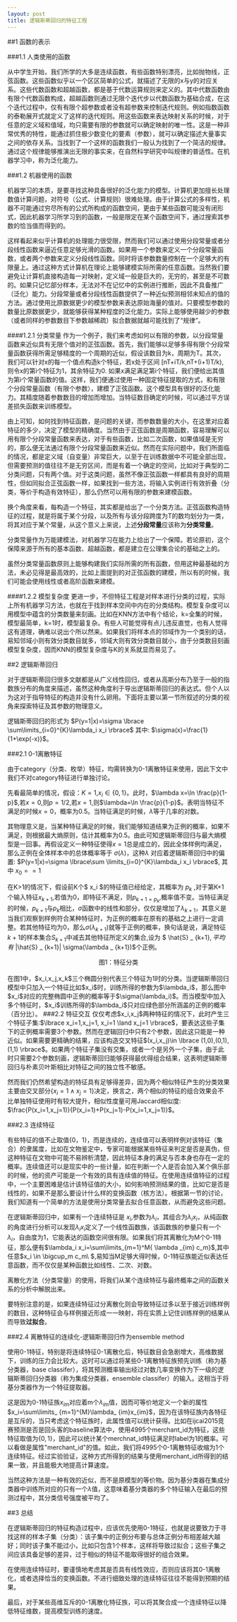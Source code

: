 ```yaml
---
layout: post
title: 逻辑斯蒂回归的特征工程
---
```



##1 函数的表示


 

###1.1 人类使用的函数

从中学生开始，我们所学的大多是连续函数，有些函数特别漂亮，比如抛物线，正弦函数。这些函数似乎以一个区区简单的公式，就描述了无限的x与y的对应关系。这些代数函数和超越函数，都是基于代数运算规则来定义的。其中代数函数由有限个代数函数构成，超越函数则通过无限个迭代步以代数函数为基础合成，在这个迭代过程中，仅有有限个超参数或者没有超参数来控制迭代规则。例如指数函数的泰勒展开式就定义了这样的迭代规则。用这些函数来表达映射关系的时候，对于任意的定义域和值域，均只需要有限的参数就可以确定映射的唯一性。这是一种非常优秀的特性，能通过抓住极少数变化的要素（参数），就可以确定描述大量事实之间的依存关系。当找到了一个这样的函数我们一般认为找到了一个简洁的规律。通过这个规律能够推演出无限的事实来，在自然科学研究中叫规律的普适性。在机器学习中，称为泛化能力。

###1.2 机器使用的函数

机器学习的本质，是要寻找这种具备很好的泛化能力的模型。计算机更加擅长处理数值计算问题，对符号（公式、计算规则）很难处理。由于计算公式的多样性，机器不可能通过穷尽所有的公式所构成的函数空间，更由于某些函数可能没有闭形式，因此机器学习所学习到的函数，一般是限定在某个函数空间下，通过搜索其参数的恰当值而得到的。


这样看起来似乎计算机的处理能力很受限，然而我们可以通过使用分段常量或者分段线性函数来逼近任意足够光滑的函数。如果用一个参数来定义一个分段常量函数，或者两个参数来定义分段线性函数。同时将该参数数量控制在一个足够大的有限量上。通过这种方式计算机在理论上能够建模实际所需的任意函数。当然我们要避免让计算机直接构造每一对映射，定义域一般是巨大的，无穷的，甚至是不可数的。如果只记忆部分样本，无法对不在记忆中的实例进行推断，因此不具备推广（泛化）能力。分段常量或者分段线性函数提供了一种近似预测相邻未知点的值的方法。通过使用比原数据更少的模型参数来表达原始海量的值对。只要模型参数的数量比原数据更少，就能够获得某种程度的泛化能力。实际上能够使用越少的参数（或者同样的参数数目下参数越稀疏）拟合数据就越可能找到了“规律”。

####1.2.1 分类常量
作为一个例子，我们来考虑如何以有限的参数，以分段常量函数来近似具有无限个值对的正弦函数。首先，我们能够以足够多得有限个分段常量函数获得所需足够精度的一个周期的近似，假设该数目为k，周期为T。其次，我们可以针对x的每一个值点构造k个特征，若x处于区间 [nT+iT/k,nT+(i+1)T/k),则令x的第i个特征为1，其余特征为0. 如果x满足满足第i个特征，我们便给出其值为第i个常量函数的值。这样，我们便通过使用一种固定特征提取的方式，和有限个分段常量函数（有限个参数），建模了正弦函数。这个模型具有很好的泛化能力。其精度随着参数数目的增加而增加。当特征数目确定的时候，可以通过平方误差损失函数来训练模型。

由上可知，如何找到特征函数，是问题的关键，而参数数量的大小，在这里对应着特征的多少，决定了模型的精确度。当然由于正弦函数是周期函数，容易理解可以用有限个分段常量函数来表达，对于有些函数，比如二次函数，如果值域是无穷的，那么便无法通过有限个分段常量函数来近似。然而在实际问题中，我们所面临的情况，都是定义域（自变量）非常巨大，以至于在训练数据中不可能全部出现，但需要预测的值往往不是无穷区间，而是有着一个确定的空间，比如对于典型的二分类问题，只有两个值。对于这类问题，虽然不像正弦函数一样都具有良好的周期性，但如同拟合正弦函数一样，如果找到一些方法，将输入实例进行有效折叠（分类，等价于构造有效特征），那么仍然可以用有限的参数来建模函数。

换个角度来看，每构造一个特征，其实都是给出了一个分类方法。正弦函数构造特征的过程，就是将属于某个分段，以及所有与该分段跨度为T的数均划分为一类，将其对应于某个常量，从这个意义上来说，上述**分段常量**应该称为**分类常量**。

分类常量作为万能建模法，对机器学习在能力上给出了一个保障。若论原初，这个保障来源于所有的基本函数、超越函数，都是建立在公理集合论的基础之上的。

虽然分类常量函数原则上能够构建我们实际所需的所有函数，但用这种最基础的方法，未必见得是最高效的，比如上面提到的对正弦函数的建模，所以有的时候，我们可能会使用线性或者高阶函数来建模。

####1.2.2 模型复杂度
更进一步，不但特征工程是对样本进行分类的过程，实际上所有机器学习方法，也就在于找到样本空间中内在的分类结构。模型复杂度可以用模型中蕴含的分类数量来刻画。比如在KNN方法中有个结论，k=全集的时候，模型最简单，k=1时，模型最复杂。有些人可能觉得有点儿违反直觉，也有人觉得这有道理，确难以说出个所以然来。如果我们将样本点的邻域作为一个类别的话，易知邻域小则有效分类数目就多，邻域大则有效分类数目就小，由于分类数目刻画模型复杂度，因而KNN的模型复杂度与K的关系就显而易见了。





##2 逻辑斯蒂回归

对于逻辑斯蒂回归很多文献都是从广义线性回归，或者从高斯分布乃至于一般的指数族分布的角度来描述，虽然这种角度利于导出逻辑斯蒂回归的表达式。但个人以为这对于指导特征的构造并没有什么卵用。下面将主要以第一节所叙述的分类的视角来探索特征及其参数的物理意义。

逻辑斯蒂回归的形式为
$P(y=1|x)=\sigma \lbrace \sum\limits_{i=0}^{K}\lambda_i x_i \rbrace$
其中:
$\sigma(x)=\frac{1}{1+\exp(-x)}$。

###2.1  0-1离散特征

由于category（分类、枚举）特征，均需转换为0-1离散特征来使用，因此下文中我们不对category特征进行单独讨论。

先看最简单的情况，假设：$K=1$,$x_i \in \{0,1\}$。此时，$\lambda x=\ln \frac{p}{1-p}$,若$x=0$,则$p=1/2$,若$x=1$,则$\lambda=\ln \frac{p}{1-p}$。表明当特征不满足的时候$x=0$，概率为0.5。当特征满足的时候，$\lambda$等于几率的对数。

其物理意义是，当某种特征满足的时候，我们能够知道结果为正例的概率，如果不满足，则根据最大熵原则，估计其概率为0.5。由此可知逻辑斯蒂回归与最大熵模型是一回事。再假设定义一种特征使得$x=1$总是成立的，因此全体样例均满足，那么正例在全体样本中的总体概率等于
$\sigma (\lambda)$，这种$\lambda$
对应着逻辑斯蒂回归中的偏置:
$P(y=1|x)=\sigma \lbrace\sum \limits_{i=0}^{K}\lambda_i x_i \rbrace$,
其中
$x_0==1$


在K>1的情况下，假设前K个$ x_i $的特征值已经给定，其概率为
$p _ {k}$ ,对于第K+1个输入特征$x_ {k+1}$,若值为0，即特征不满足，则$p _ {k+1=p_k}$,概率值不变。当特征满足的时候，$p _ {k+1}$与$p _ k$相比，$\sigma$函数中的线性和部分，仅仅是增加了$\lambda _ {k+1}$，其意义是当我们观察到样例符合某种特征时，为正例的概率在原有的基础之上进行一定调整。若其他特征均为0，那么$\sigma(\lambda_ {k+1})$就等于正例的概率，换句话是说，满足特征$k+1$的样本集合$S_ {k+1}$中减去其他特征所定义的集合,设为
$ \hat{S} _ {k+1}$,平均有$ |\hat{S} _ {k+1}| \sigma(\lambda _ {k+1})$个正例。
<div align='center'><img  src='/media/class-logistic.png' alt=""><br><label>图1：特征分类</label></div><br/>
在图1中，$x_i,x_j,x_k$三个椭圆分别代表三个特征为1时的分类。当逻辑斯蒂回归模型中只加入一个特征比如$x_i$时，训练所得的参数为$\lambda_i$，那么图中$x_i$对应的完整椭圆中正例的概率等于$\sigma(\lambda_i)$。而当模型中加入多个特征时，$x_i$训练所得的$\lambda_i$只对应绿色部分所涵盖的正例的概率（百分比）。
###2.2 特征交互
仅仅考虑$x_i,x_j$两种特征的情况下，此时产生三个特征子集:$\lbrace x_i=1,x_j=1, x_i=1 \land x_j=1 \rbrace$，要表达这些子集下的正例概率需要3个参数。然而在逻辑回归中只有2个参数，因此这只能是一种近似。如果需要更精确的结果，应该构造交叉特征$(x_i,x_j)\in \lbrace (1,0),(0,1),(1,1) \rbrace$。如果两个特征子集没有交集，或者一个是另外一个子集，由于此时只需要2个参数刻画，逻辑斯蒂回归能够获得最优得组合结果，这表明逻辑斯蒂回归与朴素贝叶斯相比对特征之间的独立性不敏感。

然而我们仍然希望构造的特征具有足够得差异，因为两个相似特征产生的分类效果主要由交叉部分$\lbrace x_i=1 \land x_j=1\rbrace$决定，换言之，两个相似的特征的组合效果会不比单独特征使用时有较大提升，相似性度量可用Jaccard相似度: $\frac{P(x_i=1,x_j=1)}{P(x_i=1)+P(x_j=1)-P(x_i=1,x_j=1)}$。

###2.3 连续特征


有些特征的值不止取值\{0，1\}，而是连续的，连续值可以表明样例对该特征（集合）的隶属度，比如在文物鉴定中，专家可能根据某些特征来判定是否是真伪，但这种特征在文物中可能不易辨析清楚，因此特征本身的满足与否本身也存在一定的概率。连续值还可以是现实中的一些计量，如在判断一个人是否会加入某个俱乐部的时候，他的资产可能是一个有效的具有连续值的特征。在使用连续值特征的过程中，一个主要困难是估计该特征值的大小，如何影响预测结果的值，比如它是否是线性的，如果不是那么要设计什么样的变换函数（核方法）。根据第一节的讨论，我们知道有一个简单的方法是使用分类常量去拟合任意函数，从而避免这些问题。

在逻辑斯蒂回归中，如果有一个连续特征是 $x_i$,参数为$\lambda_i$，其组合为$\lambda_i x_i$，从纯函数的角度进行分析可以发现$\lambda_i x_i$定义了一个线性函数族，该函数族的参量只有一个$\lambda_i$，自由度为1，它能表达的函数空间很有限。如果我们将其离散化为M个0-1特征，那么便有$\lambda_i x_i=\sum\limits_{m=1}^M{ \lambda _{im} c_m}$,其中任意$x_i \in \bigcup_m c_m\ $,易知当M足够大得时候，0-1特征族能近似表达任意函数，而不仅仅是某种函数比如线性、二次、对数。

离散化方法（分类常量）的使用，将我们从某个连续特征与最终概率之间的函数关系的分析中解脱出来。


要特别注意的是，如果连续特征过分离散化则会导致特征过多以至于接近训练样例的数目，这种特征会与样例接近形成一一映射，将在实质上记住训练样例的结果从而导致**过拟合**。


###2.4  离散特征的连续化-逻辑斯蒂回归作为ensemble method

使用0-1特征，特别是将连续特征0-1离散化后，特征数目会急剧增大，高维数据下，训练的压力会比较大。这时可以通过将某些0-1离散特征族预先训练（称为基分类器，base classifer），将其预测概率输出经过对数几率变换作为下一级的逻辑斯蒂回归分类器（称为集成分类器，ensemble classifer）的输入。这相当于将基分类器作为一个特征提取器。

这是因为0-1特征族$x_{im}$对应着m个$\lambda_{im}$值，因而可等价地定义一个新的属性$x_i=\sum\limits_ {m=1}^{M}\lambda_ {im}x_{im}$，因为在该特征族内各特征是互斥的，当只考虑这个特征族时，此属性值可以统计获得。比如在ijcai2015竞赛预测是否是回头客的baseline算法中，使用4995个merchant\_id为特征，这些特征取值为$\{0,1\}$，因此可以统计某个merchnat\_id特征满足时label为1的概率。可以看做是属性"merchant\_id"的值。如此，我们将4995个0-1离散特征收缩为1个连续特征。经过实验验证，这种方式所得到的结果与使用merchant\_id所得到的结果一致，并且能极大地提高计算速度。

当然这种方法是一种有效的近似，而不是原模型的等价物。因为基分类器在集成分类器中训练所对应的只有一个$\lambda$值，这意味着基分类器的多个特征输入在最后的预测过程中，其分类信号强度被平均了。


##3  总结


在逻辑斯蒂回归的特征构造过程中，应该优先使用0-1特征，也就是说要致力于寻找这样的样本子集（分类）：该子集中的正例分布要与总体正例分布相差越大越好；同时该子集不能过小，比如只包含1个样本，这样将导致过拟合；这些子集之间应该具备足够的差异，过于相似的特征不能取得很好的组合效果。

在使用连续特征时，要谨慎地考虑其是否具有线性效应，否则应该将其0-1离散化，或者选择恰当的变换函数。不进行细致处理的连续特征往往不能得到预期的结果。

最后，对于某些高维互斥的0-1离散化特征族，可以将其聚合成一个连续特征以降低特征维数，提高模型训练的速度。

